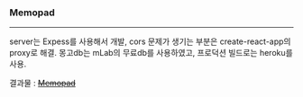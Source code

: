 ### Memopad
---

server는 Expess를 사용해서 개발, cors 문제가 생기는 부분은 create-react-app의 proxy로 해결.
몽고db는 mLab의 무료db를 사용하였고, 프로덕션 빌드로는 heroku를 사용.

결과물 : <strike>[Memopad](https://memopad.herokuapp.com/)</strike>
